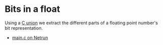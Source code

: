 # Bits in a float

Using a [C union](https://en.cppreference.com/w/c/language/union)
we extract the different parts of a floating point
number's bit representation.

 - [main.c on Netrun]()
